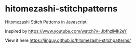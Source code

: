 # hitomezashi-stitchpatterns
Hitomezashi Stitch Patterns in Javascript

Inspired by https://www.youtube.com/watch?v=JbfhzlMk2eY

View it here https://jjnguy.github.io/hitomezashi-stitchpatterns/
